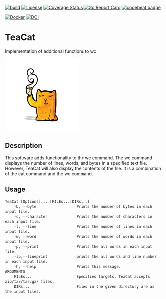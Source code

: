 [![build](https://github.com/akhiroky/TeaCat/actions/workflows/build.yml/badge.svg)](https://github.com/akhiroky/TeaCat/actions/workflows/build.yml)
[![License](http://img.shields.io/badge/license-CC0-green.svg)](https://github.com/akhiroky/TeaCat/blob/main/LICENSE)
[![Coverage Status](https://coveralls.io/repos/github/akhiroky/TeaCat/badge.svg?branch=main)](https://coveralls.io/github/akhiroky/TeaCat?branch=main)
[![Go Report Card](https://goreportcard.com/badge/github.com/akhiroky/TeaCat)](https://goreportcard.com/report/github.com/akhiroky/TeaCat)
[![codebeat badge](https://codebeat.co/badges/501f4324-3296-4c48-ba93-08b2a8459067)](https://codebeat.co/projects/github-com-akhiroky-teacat-main)


[![Docker](https://img.shields.io/badge/Docker-hirokiiii%2Fteacat%3A1.0.0-green?logo=docker)](https://hub.docker.com/repository/docker/hirokiiii/teacat)
[![DOI](https://zenodo.org/badge/369699051.svg)](https://zenodo.org/badge/latestdoi/369699051)
# TeaCat
Implementation of additional functions to wc

![TeaCat](cartoon-little-cat-with-tea-cup.jpg)

## Description
This software adds functionality to the wc command.
The wc command displays the number of lines, words, and bytes in a specified text file.
However, TeaCat will also display the contents of the file. 
It is a combination of the cat command and the wc command.

## Usage
```
TeaCat [Options]... [FILEs...|DIRs...]
    -b, --byte                  Prints the number of bytes in each input file.
    -c, --character             Prints the number of characters in each input file.
    -l, --line                  Prints the number of lines in each input file.
    -w, --word                  Prints the number of words in each input file.
    -p, --print                 Prints the all words in each input file.
    -lp,--lineprint             prints the all words and line number in each input file.
    -h, --help                  Prints this message. 
ARGUMENTS
    FILEs...                    Specifies targets. TeaCat accepts zip/tar/tar.gz/ files.
    DIRs...                     Files in the given directory are as the input files.


